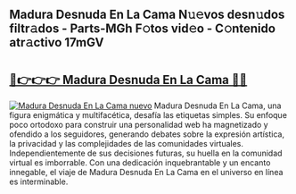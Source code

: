 ## Madura Desnuda En La Cama N𝚞𝚎vos desn𝚞dos filtr𝚊dos - Parts-MGh F𝚘tos vid𝚎o - C𝚘ntenido atr𝚊ctivo 17mGV

# <h2><a href="http://mb6qipm.tromn.icu/?c=Madura+Desnuda+En+La+Cama">🔗👉👉👉 Madura Desnuda En La Cama 🔗🔗</a></h2>

[![Madura Desnuda En La Cama nuevo](https://i.imgur.com/pEAQMta.gif)](http://mb6qipm.tromn.icu/?c=Madura+Desnuda+En+La+Cama)
Madura Desnuda En La Cama, una figura enigmática y multifacética, desafía las etiquetas simples. Su enfoque poco ortodoxo para construir una personalidad web ha magnetizado y ofendido a los seguidores, generando debates sobre la expresión artística, la privacidad y las complejidades de las comunidades virtuales. Independientemente de sus decisiones futuras, su huella en la comunidad virtual es imborrable. Con una dedicación inquebrantable y un encanto innegable, el viaje de Madura Desnuda En La Cama en el universo en línea es interminable.
